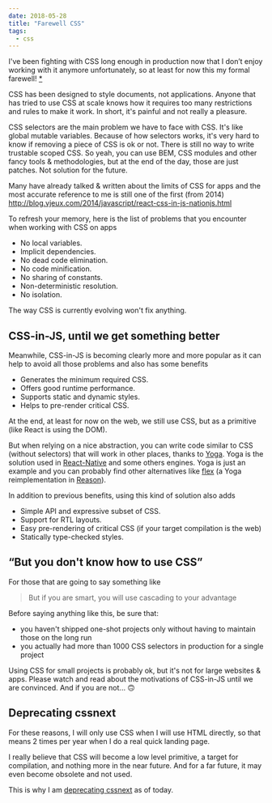 ```yaml
---
date: 2018-05-28
title: "Farewell CSS"
tags:
  - css
---
```


I've been fighting with CSS long enough in production now that I don’t enjoy
working with it anymore unfortunately, so at least for now this my formal
farewell! [\*](#https://medium.com/@tjholowaychuk/farewell-node-js-4ba9e7f3e52b)

CSS has been designed to style documents, not applications. Anyone that has
tried to use CSS at scale knows how it requires too many restrictions and rules
to make it work. In short, it's painful and not really a pleasure.

CSS selectors are the main problem we have to face with CSS. It's like global
mutable variables. Because of how selectors works, it's very hard to know if
removing a piece of CSS is ok or not. There is still no way to write trustable
scoped CSS. So yeah, you can use BEM, CSS modules and other fancy tools &
methodologies, but at the end of the day, those are just patches. Not solution
for the future.

Many have already talked & written about the limits of CSS for apps and the most
accurate reference to me is still one of the first (from 2014)
http://blog.vjeux.com/2014/javascript/react-css-in-js-nationjs.html

To refresh your memory, here is the list of problems that you encounter when
working with CSS on apps

* No local variables.
* Implicit dependencies.
* No dead code elimination.
* No code minification.
* No sharing of constants.
* Non-deterministic resolution.
* No isolation.

The way CSS is currently evolving won't fix anything.

## CSS-in-JS, until we get something better

Meanwhile, CSS-in-JS is becoming clearly more and more popular as it can help to
avoid all those problems and also has some benefits

* Generates the minimum required CSS.
* Offers good runtime performance.
* Supports static and dynamic styles.
* Helps to pre-render critical CSS.

At the end, at least for now on the web, we still use CSS, but as a primitive
(like React is using the DOM).

But when relying on a nice abstraction, you can write code similar to CSS
(without selectors) that will work in other places, thanks to
[Yoga](http://yogalayout.com). Yoga is the solution used in
[React-Native](http://facebook.github.io/react-native/) and some others engines.
Yoga is just an example and you can probably find other alternatives like
[flex](https://github.com/jordwalke/flex) (a Yoga reimplementation in
[Reason](https://reasonml.github.io/)).

In addition to previous benefits, using this kind of solution also adds

* Simple API and expressive subset of CSS.
* Support for RTL layouts.
* Easy pre-rendering of critical CSS (if your target compilation is the web)
* Statically type-checked styles.

## “But you don't know how to use CSS”

For those that are going to say something like

> But if you are smart, you will use cascading to your advantage

Before saying anything like this, be sure that:

* you haven't shipped one-shot projects only without having to maintain those on
  the long run
* you actually had more than 1000 CSS selectors in production for a single
  project

Using CSS for small projects is probably ok, but it's not for large websites &
apps. Please watch and read about the motivations of CSS-in-JS until we are
convinced. And if you are not... 🙃

## Deprecating cssnext

For these reasons, I will only use CSS when I will use HTML directly, so that
means 2 times per year when I do a real quick landing page.

I really believe that CSS will become a low level primitive, a target for
compilation, and nothing more in the near future. And for a far future, it may
even become obsolete and not used.

This is why I am [deprecating cssnext](../deprecating-cssnext/) as of today.
